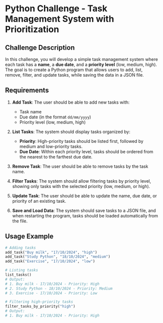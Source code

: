 # Python Challenge - Task Management System with Prioritization

## Challenge Description

In this challenge, you will develop a simple task management system where each task has a **name**, a **due date**, and a **priority level** (low, medium, high). The goal is to create a Python program that allows users to add, list, remove, filter, and update tasks, while saving the data in a JSON file.

## Requirements

1. **Add Task**: The user should be able to add new tasks with:
   - Task name
   - Due date (in the format `dd/mm/yyyy`)
   - Priority level (low, medium, high)
   
2. **List Tasks**: The system should display tasks organized by:
   - **Priority**: High-priority tasks should be listed first, followed by medium and low-priority tasks.
   - **Due Date**: Within each priority level, tasks should be ordered from the nearest to the farthest due date.

3. **Remove Task**: The user should be able to remove tasks by the task name.

4. **Filter Tasks**: The system should allow filtering tasks by priority level, showing only tasks with the selected priority (low, medium, or high).

5. **Update Task**: The user should be able to update the name, due date, or priority of an existing task.

6. **Save and Load Data**: The system should save tasks to a JSON file, and when restarting the program, tasks should be loaded automatically from the file.

## Usage Example

```python
# Adding tasks
add_task("Buy milk", "17/10/2024", "high")
add_task("Study Python", "18/10/2024", "medium")
add_task("Exercise", "17/10/2024", "low")

# Listing tasks
list_tasks()
# Output:
# 1. Buy milk - 17/10/2024 - Priority: High
# 2. Study Python - 18/10/2024 - Priority: Medium
# 3. Exercise - 17/10/2024 - Priority: Low

# Filtering high-priority tasks
filter_tasks_by_priority("high")
# Output:
# 1. Buy milk - 17/10/2024 - Priority: High
